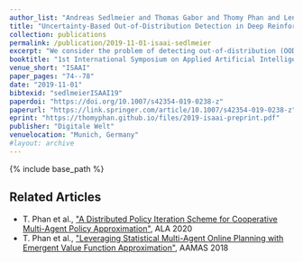 ```yaml
---
author_list: "Andreas Sedlmeier and Thomas Gabor and Thomy Phan and Lenz Belzner and Claudia Linnhoff-Popien"
title: "Uncertainty-Based Out-of-Distribution Detection in Deep Reinforcement Learning"
collection: publications
permalink: /publication/2019-11-01-isaai-sedlmeier
excerpt: "We consider the problem of detecting out-of-distribution (OOD) samples in deep reinforcement learning. In a value based reinforcement learning setting, we propose to use uncertainty estimation techniques directly on the agent's value estimating neural network to detect OOD samples. The focus of our work lies in analyzing the suitability of approximate Bayesian inference methods and related ensembling techniques that generate uncertainty estimates. Although prior work has shown that dropout-based variational inference techniques and bootstrap-based approaches can be used to model epistemic uncertainty, the suitability for detecting OOD samples in deep reinforcement learning remains an open question. Our results show that uncertainty estimation can be used to differentiate in- from out-of-distribution samples. Over the complete training process of the reinforcement learning agents, bootstrap-based approaches tend to produce more reliable epistemic uncertainty estimates, when compared to dropout-based approaches."
booktitle: "1st International Symposium on Applied Artificial Intelligence"
venue_short: "ISAAI"
paper_pages: "74--78"
date: "2019-11-01"
bibtexid: "sedlmeierISAAI19"
paperdoi: "https://doi.org/10.1007/s42354-019-0238-z"
paperurl: "https://link.springer.com/article/10.1007/s42354-019-0238-z"
eprint: "https://thomyphan.github.io/files/2019-isaai-preprint.pdf"
publisher: "Digitale Welt"
venuelocation: "Munich, Germany"
#layout: archive
---
```


{% include base_path %}

## Related Articles
- T. Phan et al., ["A Distributed Policy Iteration Scheme for Cooperative Multi-Agent Policy Approximation"](https://thomyphan.github.io/publication/2020-05-01-ala-phan), ALA 2020
- T. Phan et al., ["Leveraging Statistical Multi-Agent Online Planning with Emergent Value Function Approximation"](https://thomyphan.github.io/publication/2018-06-01-aamas-phan), AAMAS 2018

